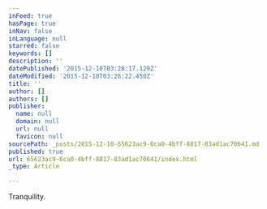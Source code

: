```yaml
---
inFeed: true
hasPage: true
inNav: false
inLanguage: null
starred: false
keywords: []
description: ''
datePublished: '2015-12-10T03:28:17.129Z'
dateModified: '2015-12-10T03:26:22.450Z'
title: ''
author: []
authors: []
publisher:
  name: null
  domain: null
  url: null
  favicon: null
sourcePath: _posts/2015-12-10-65623ac9-6ca0-4bff-8817-83ad1ac70641.md
published: true
url: 65623ac9-6ca0-4bff-8817-83ad1ac70641/index.html
_type: Article

---
```

Tranquility.